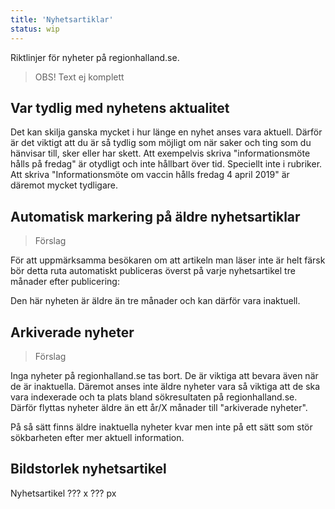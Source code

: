 ```yaml
---
title: 'Nyhetsartiklar'
status: wip
---
```

Riktlinjer för nyheter på regionhalland.se.

> OBS! Text ej komplett

## Var tydlig med nyhetens aktualitet

Det kan skilja ganska mycket i hur länge en nyhet anses vara aktuell. Därför är det viktigt att du är så tydlig som möjligt om när saker och ting som du hänvisar till, sker eller har skett. Att exempelvis skriva "informationsmöte hålls på fredag" är otydligt och inte hållbart över tid. Speciellt inte i rubriker. Att skriva "Informationsmöte om vaccin hålls fredag 4 april 2019" är däremot mycket tydligare.

## Automatisk markering på äldre nyhetsartiklar

> Förslag

För att uppmärksamma besökaren om att artikeln man läser inte är helt färsk bör detta ruta automatiskt publiceras överst på varje nyhetsartikel tre månader efter publicering:

Den här nyheten är äldre än tre månader och kan därför vara inaktuell.

## Arkiverade nyheter

> Förslag

Inga nyheter på regionhalland.se tas bort. De är viktiga att bevara även när de är inaktuella. Däremot anses inte äldre nyheter vara så viktiga att de ska vara indexerade och ta plats bland sökresultaten på regionhalland.se. Därför flyttas nyheter äldre än ett år/X månader till "arkiverade nyheter".

På så sätt finns äldre inaktuella nyheter kvar men inte på ett sätt som stör sökbarheten efter mer aktuell information.

## Bildstorlek nyhetsartikel

Nyhetsartikel ??? x ??? px
